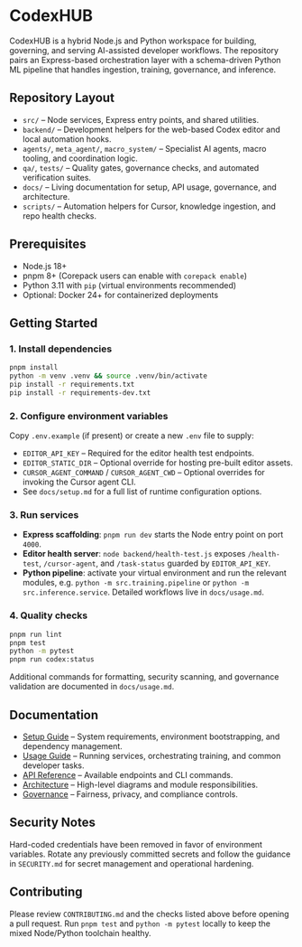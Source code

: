 # CodexHUB

CodexHUB is a hybrid Node.js and Python workspace for building, governing, and serving AI-assisted developer workflows. The repository pairs an Express-based orchestration layer with a schema-driven Python ML pipeline that handles ingestion, training, governance, and inference.

## Repository Layout

- `src/` – Node services, Express entry points, and shared utilities.
- `backend/` – Development helpers for the web-based Codex editor and local automation hooks.
- `agents/`, `meta_agent/`, `macro_system/` – Specialist AI agents, macro tooling, and coordination logic.
- `qa/`, `tests/` – Quality gates, governance checks, and automated verification suites.
- `docs/` – Living documentation for setup, API usage, governance, and architecture.
- `scripts/` – Automation helpers for Cursor, knowledge ingestion, and repo health checks.

## Prerequisites

- Node.js 18+
- pnpm 8+ (Corepack users can enable with `corepack enable`)
- Python 3.11 with `pip` (virtual environments recommended)
- Optional: Docker 24+ for containerized deployments

## Getting Started

### 1. Install dependencies

```bash
pnpm install
python -m venv .venv && source .venv/bin/activate
pip install -r requirements.txt
pip install -r requirements-dev.txt
```

### 2. Configure environment variables

Copy `.env.example` (if present) or create a new `.env` file to supply:

- `EDITOR_API_KEY` – Required for the editor health test endpoints.
- `EDITOR_STATIC_DIR` – Optional override for hosting pre-built editor assets.
- `CURSOR_AGENT_COMMAND` / `CURSOR_AGENT_CWD` – Optional overrides for invoking the Cursor agent CLI.
- See `docs/setup.md` for a full list of runtime configuration options.

### 3. Run services

- **Express scaffolding**: `pnpm run dev` starts the Node entry point on port `4000`.
- **Editor health server**: `node backend/health-test.js` exposes `/health-test`, `/cursor-agent`, and `/task-status` guarded by `EDITOR_API_KEY`.
- **Python pipeline**: activate your virtual environment and run the relevant modules, e.g. `python -m src.training.pipeline` or `python -m src.inference.service`. Detailed workflows live in `docs/usage.md`.

### 4. Quality checks

```bash
pnpm run lint
pnpm test
python -m pytest
pnpm run codex:status
```

Additional commands for formatting, security scanning, and governance validation are documented in `docs/usage.md`.

## Documentation

- [Setup Guide](docs/setup.md) – System requirements, environment bootstrapping, and dependency management.
- [Usage Guide](docs/usage.md) – Running services, orchestrating training, and common developer tasks.
- [API Reference](docs/api.md) – Available endpoints and CLI commands.
- [Architecture](docs/architecture.md) – High-level diagrams and module responsibilities.
- [Governance](docs/GOVERNANCE.md) – Fairness, privacy, and compliance controls.

## Security Notes

Hard-coded credentials have been removed in favor of environment variables. Rotate any previously committed secrets and follow the guidance in `SECURITY.md` for secret management and operational hardening.

## Contributing

Please review `CONTRIBUTING.md` and the checks listed above before opening a pull request. Run `pnpm test` and `python -m pytest` locally to keep the mixed Node/Python toolchain healthy.
